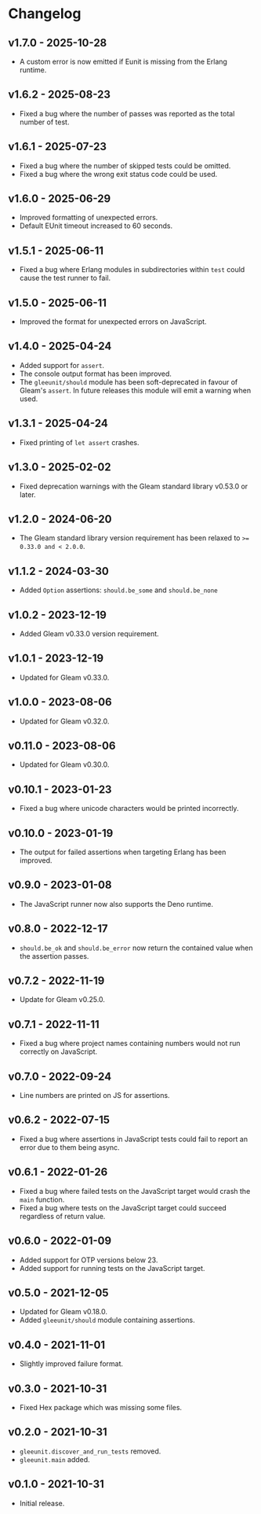 # Changelog

## v1.7.0 - 2025-10-28

- A custom error is now emitted if Eunit is missing from the Erlang runtime.

## v1.6.2 - 2025-08-23

- Fixed a bug where the number of passes was reported as the total number of
  test.

## v1.6.1 - 2025-07-23

- Fixed a bug where the number of skipped tests could be omitted.
- Fixed a bug where the wrong exit status code could be used.

## v1.6.0 - 2025-06-29

- Improved formatting of unexpected errors.
- Default EUnit timeout increased to 60 seconds.

## v1.5.1 - 2025-06-11

- Fixed a bug where Erlang modules in subdirectories within `test` could cause
  the test runner to fail.

## v1.5.0 - 2025-06-11

- Improved the format for unexpected errors on JavaScript.

## v1.4.0 - 2025-04-24

- Added support for `assert`.
- The console output format has been improved.
- The `gleeunit/should` module has been soft-deprecated in favour of Gleam's
  `assert`. In future releases this module will emit a warning when used.

## v1.3.1 - 2025-04-24

- Fixed printing of `let assert` crashes.

## v1.3.0 - 2025-02-02

- Fixed deprecation warnings with the Gleam standard library v0.53.0 or later.

## v1.2.0 - 2024-06-20

- The Gleam standard library version requirement has been relaxed to
  `>= 0.33.0 and < 2.0.0`.

## v1.1.2 - 2024-03-30

- Added `Option` assertions: `should.be_some` and `should.be_none`

## v1.0.2 - 2023-12-19

- Added Gleam v0.33.0 version requirement.

## v1.0.1 - 2023-12-19

- Updated for Gleam v0.33.0.

## v1.0.0 - 2023-08-06

- Updated for Gleam v0.32.0.

## v0.11.0 - 2023-08-06

- Updated for Gleam v0.30.0.

## v0.10.1 - 2023-01-23

- Fixed a bug where unicode characters would be printed incorrectly.

## v0.10.0 - 2023-01-19

- The output for failed assertions when targeting Erlang has been improved.

## v0.9.0 - 2023-01-08

- The JavaScript runner now also supports the Deno runtime.

## v0.8.0 - 2022-12-17

- `should.be_ok` and `should.be_error` now return the contained value when the
  assertion passes.

## v0.7.2 - 2022-11-19

- Update for Gleam v0.25.0.

## v0.7.1 - 2022-11-11

- Fixed a bug where project names containing numbers would not run correctly on
  JavaScript.

## v0.7.0 - 2022-09-24

- Line numbers are printed on JS for assertions.

## v0.6.2 - 2022-07-15

- Fixed a bug where assertions in JavaScript tests could fail to report an
  error due to them being async.

## v0.6.1 - 2022-01-26

- Fixed a bug where failed tests on the JavaScript target would crash the `main`
  function.
- Fixed a bug where tests on the JavaScript target could succeed regardless of
  return value.

## v0.6.0 - 2022-01-09

- Added support for OTP versions below 23.
- Added support for running tests on the JavaScript target.

## v0.5.0 - 2021-12-05

- Updated for Gleam v0.18.0.
- Added `gleeunit/should` module containing assertions.

## v0.4.0 - 2021-11-01

- Slightly improved failure format.

## v0.3.0 - 2021-10-31

- Fixed Hex package which was missing some files.

## v0.2.0 - 2021-10-31

- `gleeunit.discover_and_run_tests` removed.
- `gleeunit.main` added.

## v0.1.0 - 2021-10-31

- Initial release.

